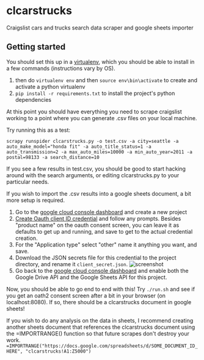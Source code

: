 # clcarstrucks
Craigslist cars and trucks search data scraper and google sheets importer

## Getting started
You should set this up in a [virtualenv](http://python-guide-pt-br.readthedocs.io/en/latest/dev/virtualenvs/), which you should be able to install in a few commands (instructions vary by OS).
1. then do `virtualenv env` and then `source env\bin\activate` to create and activate a python virtualenv
2. `pip install -r requirements.txt` to install the project's python dependencies

At this point you should have everything you need to scrape craigslist working to a point where you can generate .csv files on your local machine.  

Try running this as a test:

`scrapy runspider clcarstrucks.py -o test.csv -a city=seattle -a auto_make_model="honda fit" -a auto_title_status=1 -a auto_transmission=2 -a max_auto_miles=10000 -a min_auto_year=2011 -a postal=98133 -a search_distance=10`

If you see a few results in test.csv, you should be good to start hacking around with the search arguments, or editing clcarstrucks.py to your particular needs.

If you wish to import the .csv results into a google sheets document, a bit more setup is required.
1. Go to the [google cloud console dashboard](https://console.cloud.google.com/home/dashboard) and create a new project
2. [Create Oauth client ID credential](https://console.cloud.google.com/apis/credentials) and follow any prompts.  Besides "product name" on the oauth consent screen, you can leave it as defaults to get up and running, and save to get to the actual credential creation.
3. For the "Application type" select "other" name it anything you want, and save.
4. Download the JSON secrets file for this credential to the project directory, and rename it `client_secret.json`. ![screenshot](https://www.dropbox.com/s/yzpe4qzpx4l3x1e/Screenshot%202017-04-19%2000.36.32.png?dl=1 "Download client_secret.json")
5. Go back to the [google cloud console dashboard](https://console.cloud.google.com/home/dashboard) and enable both the Google Drive API and the Google Sheets API for this project.

Now, you should be able to go end to end with this!
Try `./run.sh` and see if you get an oath2 consent screen after a bit in your browser (on localhost:8080).  If so, there should be a clcarstrucks document in google sheets!

If you wish to do any analysis on the data in sheets, I recommend creating another sheets document that references the clcarstrucks document using the =IMPORTRANGE() function so that future scrapes don't destroy your work. `=IMPORTRANGE("https://docs.google.com/spreadsheets/d/SOME_DOCUMENT_ID_HERE", "clcarstrucks!A1:Z5000")`
